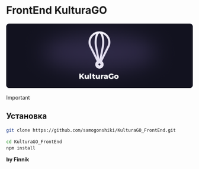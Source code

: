 # FrontEnd KulturaGO

![intro](source/git-prev-png.png)

> [!IMPORTANT]
>## Установка
>
> ```bash
> git clone https://github.com/samogonshiki/KulturaGO_FrontEnd.git
> ```
> 
> ```bash
> cd KulturaGO_FrontEnd
> npm install
> ```


**by Finnik**
